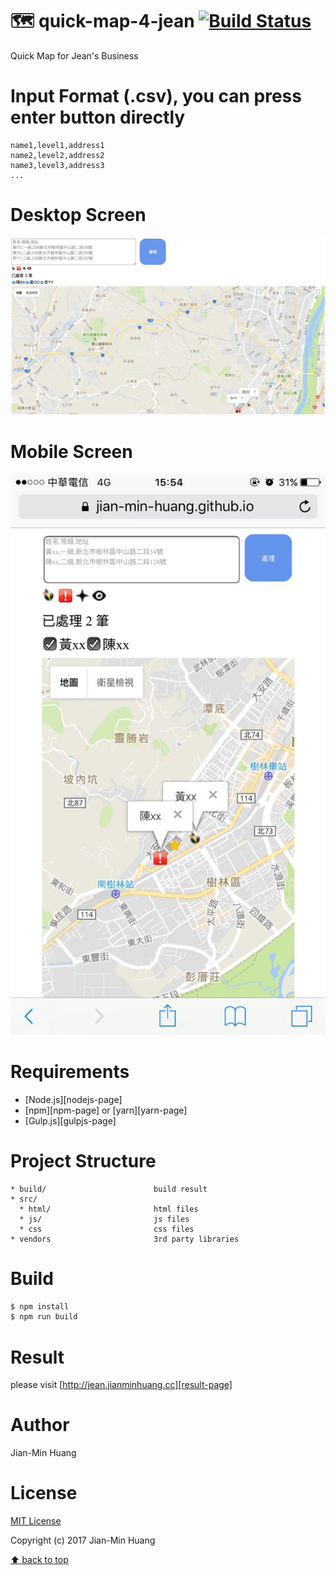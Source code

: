 # 🗺 quick-map-4-jean  [![Build Status](https://travis-ci.org/Jian-Min-Huang/quick-map-4-jean.svg?branch=master)](https://travis-ci.org/Jian-Min-Huang/quick-map-4-jean)
Quick Map for Jean's Business

# Input Format (.csv), you can press enter button directly
```
name1,level1,address1
name2,level2,address2
name3,level3,address3
...
```

# Desktop Screen
![desktop](./build/img/desktop.png)

# Mobile Screen
![mobile](./build/img/mobile.jpg)

# Requirements
* [Node.js][nodejs-page]
* [npm][npm-page] or [yarn][yarn-page]
* [Gulp.js][gulpjs-page]

# Project Structure
```
* build/                        build result
* src/
  * html/                       html files
  * js/                         js files
  * css                         css files
* vendors                       3rd party libraries
```

# Build
```sh
$ npm install
$ npm run build
```

# Result
please visit [http://jean.jianminhuang.cc][result-page]

# Author
Jian-Min Huang

# License
[MIT License][license-page]

Copyright (c) 2017 Jian-Min Huang

[:arrow_up: back to top][top-page]

[result-page]: <http://jean.jianminhuang.cc>
[license-page]: <https://github.com/Jian-Min-Huang/quick-map-4-jean/blob/master/LICENSE>
[top-page]: <https://github.com/Jian-Min-Huang/quick-map-4-jean#quick-map-4-jean>